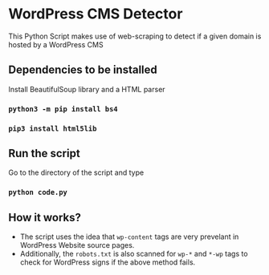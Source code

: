 # WordPress CMS Detector
This Python Script makes use of web-scraping to detect if a given domain is hosted by a WordPress CMS
## Dependencies to be installed
Install BeautifulSoup library and a HTML parser
### `python3 -m pip install bs4`
### `pip3 install html5lib`
## Run the script
Go to the directory of the script and type
### `python code.py`
## How it works?
- The script uses the idea that `wp-content` tags are very prevelant in WordPress Website source pages.
- Additionally, the `robots.txt` is also scanned for `wp-*` and `*-wp` tags to check for WordPress signs if the above method fails.
